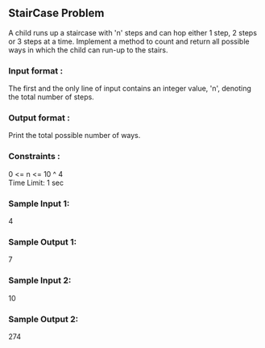## StairCase Problem
A child runs up a staircase with 'n' steps and can hop either 1 step, 2 steps or 3 steps at a time. Implement a method to count and return all possible ways in which the child can run-up to the stairs.
### Input format :
The first and the only line of input contains an integer value, 'n', denoting the total number of steps.
### Output format :
Print the total possible number of ways.
### Constraints :
0 <= n <= 10 ^ 4 <br>
Time Limit: 1 sec
### Sample Input 1:
4
### Sample Output 1:
7
### Sample Input 2:
10
### Sample Output 2:
274